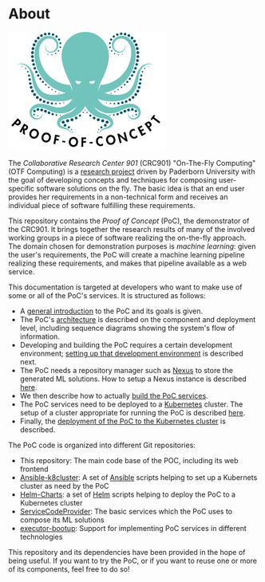 # About

![PoC logo](docs/pics/PoCLogo.png)

The *Collaborative Research Center 901* (CRC901) "On-The-Fly Computing" (OTF Computing) is a [research project](https://sfb901.uni-paderborn.de) driven by Paderborn University with the goal of developing concepts and techniques for composing user-specific software solutions on the fly. The basic idea is that an end user provides her requirements in a non-technical form and receives an individual piece of software fulfilling these requirements.

This repository contains the *Proof of Concept* (PoC), the demonstrator of  the CRC901. It brings together the research results of many of the involved working groups in a piece of software realizing the on-the-fly approach. The domain chosen for demonstration purposes is *machine learning*: given the user's requirements, the PoC will create a machine learning pipeline realizing these requirements, and makes that pipeline available as a web service.

This documentation is targeted at developers who want to make use of some or all of the PoC's services. It is structured as follows:

* A [general introduction](docs/General.md) to the PoC and its goals is given.
* The PoC's [architecture](docs/Architecture.md) is described on the component and deployment level, including sequence diagrams showing the system's flow of information.
* Developing and building the PoC requires a certain development environment; [setting up that development environment](docs/set-up-dev-environment.md) is described next.
* The PoC needs a repository manager such as [Nexus](https://www.sonatype.com/products/nexus-repository) to store the generated ML solutions. How to setup a Nexus instance is described [here](docs/setup-nexus-repository-with-nginx.md).
* We then describe how to actually [build the PoC services](docs/build-poc-services.md).
* The PoC services need to be deployed to a [Kubernetes](https://kubernetes.io/) cluster. The setup of a cluster appropriate for running the PoC is described [here](https://github.com/CRC-901-On-the-Fly-Computing/Ansible-k8cluster).
* Finally, the [deployment of the PoC to the Kubernetes cluster](docs/deploy-services-to-k8-cluster.md) is described.


The PoC code is organized into different Git repositories:

* This repository: The main code base of the POC, including its web frontend
* [Ansible-k8cluster](https://github.com/CRC-901-On-the-Fly-Computing/Ansible-k8cluster): A set of [Ansible](https://www.ansible.com/) scripts helping to set up a Kubernets cluster as need by the PoC
* [Helm-Charts](https://github.com/CRC-901-On-the-Fly-Computing/Helm-Charts): a set of [Helm](https://helm.sh/) scripts helping to deploy the PoC to a Kubernetes cluster
* [ServiceCodeProvider](https://github.com/CRC-901-On-the-Fly-Computing/ServiceCodeProvider): The basic services which the PoC uses to compose its ML solutions
* [executor-bootup](https://github.com/CRC-901-On-the-Fly-Computing/executor-bootup): Support for implementing PoC services in different technologies

This repository and its dependencies have been provided in the hope of being useful. If you want to try the PoC, or if you want to reuse one or more of its components, feel free to do so!
